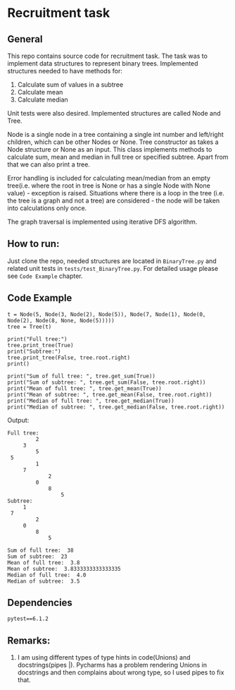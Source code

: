 # Recruitment task

## General

This repo contains source code for recruitment task. The task was to implement data structures to represent binary
trees. Implemented structures needed to have methods for:

1) Calculate sum of values in a subtree
2) Calculate mean
3) Calculate median

Unit tests were also desired. Implemented structures are called Node and Tree.

Node is a single node in a tree containing a single int number and left/right children, which can be other Nodes or
None. Tree constructor as takes a Node structure or None as an input. This class implements methods to calculate sum,
mean and median in full tree or specified subtree. Apart from that we can also print a tree.

Error handling is included for calculating mean/median from an empty tree(i.e. where the root in tree is None or has a
single Node with None value) - exception is raised. Situations where there is a loop in the tree (i.e. the tree is a
graph and not a tree) are considered - the node will be taken into calculations only once.

The graph traversal is implemented using iterative DFS algorithm.

## How to run:

Just clone the repo, needed structures are located in `BinaryTree.py` and related unit tests
in `tests/test_BinaryTree.py`. For detailed usage please see `Code Example` chapter.

## Code Example

```
t = Node(5, Node(3, Node(2), Node(5)), Node(7, Node(1), Node(0, Node(2), Node(8, None, Node(5)))))
tree = Tree(t)

print("Full tree:")
tree.print_tree(True)
print("Subtree:")
tree.print_tree(False, tree.root.right)
print()

print("Sum of full tree: ", tree.get_sum(True))
print("Sum of subtree: ", tree.get_sum(False, tree.root.right))
print("Mean of full tree: ", tree.get_mean(True))
print("Mean of subtree: ", tree.get_mean(False, tree.root.right))
print("Median of full tree: ", tree.get_median(True))
print("Median of subtree: ", tree.get_median(False, tree.root.right))
```

Output:

```
Full tree:
         2
     3
         5
 5
         1
     7
             2
         0
             8
                 5
Subtree:
     1
 7
         2
     0
         8
             5

Sum of full tree:  38
Sum of subtree:  23
Mean of full tree:  3.8
Mean of subtree:  3.8333333333333335
Median of full tree:  4.0
Median of subtree:  3.5
```

## Dependencies

`
pytest==6.1.2
`

## Remarks:

1. I am using different types of type hints in code(Unions) and docstrings(pipes |). Pycharms has a problem rendering
   Unions in docstrings and then complains about wrong type, so I used pipes to fix that.


